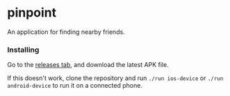 # pinpoint
An application for finding nearby friends.

### Installing
Go to the [releases tab](https://github.com/hsheth2/pinpoint/releases), and download the latest APK file. 

If this doesn't work, clone the repository and run `./run ios-device` or `./run android-device` to run it on a connected phone. 
